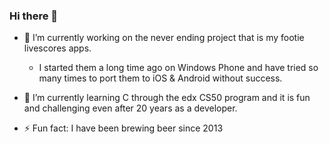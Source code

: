 ### Hi there 👋

- 🔭 I’m currently working on the never ending project that is my footie livescores apps.
  - I started them a long time ago on Windows Phone and have tried so many times to port them to iOS & Android without success.

- 🌱 I’m currently learning C through the edx CS50 program and it is fun and challenging even after 20 years as a developer.

- ⚡ Fun fact: I have been brewing beer since 2013

<!--
**markoo/markoo** is a ✨ _special_ ✨ repository because its `README.md` (this file) appears on your GitHub profile.

Here are some ideas to get you started:

- 👯 I’m looking to collaborate on ...
- 🤔 I’m looking for help with ...
- 💬 Ask me about ...
- 📫 How to reach me: ...
- 😄 Pronouns: ...
-->
